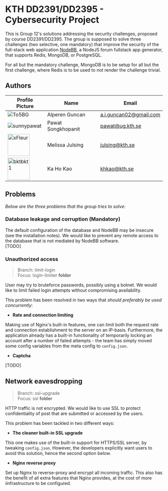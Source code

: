 # KTH DD2391/DD2395 - Cybersecurity Project

This is Group 12's solutions addressing the security challenges, proposed by course DD2391/DD2395. The group is supposed to solve three challenges (two selective, one mandatory) that improve the security of the full-stack web application [NodeBB](https://github.com/NodeBB/NodeBB), a NodeJS forum fullstack app generator, that supports Redis, MongoDB, or PostgreSQL.  

For all but the mandatory challenge, MongoDB is to be setup for all but the first challenge, where Redis is to be used to not render the challenge trivial.

## Authors

| Profile Picture | Name | Email |
|---|---|---|
| ![To5BG](https://github.com/to5bg.png?size=70) | Alperen Guncan | a.i.guncan02@gmail.com |
| ![sunnypawat](https://github.com/sunnypawat.png?size=70) | Pawat Songkhopanit | pawat@ug.kth.se |
| <img src="https://avatars.githubusercontent.com/u/34583592?v=4" alt="xFleur" width="70"/> | Melissa Julsing | julsing@kth.se |
| <img src="https://avatars.githubusercontent.com/u/112628985?v=4" alt="bktbkt1" width="70"/> | Ka Ho Kao | khkao@kth.se |

## Problems
*Below are the three problems that the group tries to solve:*
### Database leakage and corruption (Mandatory)
The default configuration of the database and NodeBB may be insecure (see the installation notes). We would like to prevent any remote access to the database that is not mediated by NodeBB software.  
[TODO]
### Unauthorized access
> Branch: limit-login  
> Focus: login-limiter **folder**

User may try to bruteforce passwords, possibly using a botnet. We would like to limit failed login attempts without compromising availability.  

This problem has been resolved in two ways that *should preferably be used concurrently*:

- **Rate and connection limiting**

Making use of Nginx's built-in features, one can limit both the request rate and connection establishment to the server on an IP-basis. Furthermore, the application already has a built-in functionality of temporarily locking an account after a number of failed attempts - the team has simply moved some config variables from the meta config to `config.json`.

- **Captcha**

[TODO]

## Network eavesdropping
> Branch: ssl-upgrade  
> Focus: ssl **folder**

HTTP traffic is not encrypted. We would like to use SSL to protect confidentiality of post that are submitted or accessed by the users.  

This problem has been tackled in two different ways:

- **The cleaner built-in SSL upgrade**

This one makes use of the built-in support for HTTPS/SSL server, by tweaking `config.json`. However, the developers explicitly want users to avoid this solution, hence the second option below.

- **Nginx reverse proxy**

Set up Nginx to reverse-proxy and encrypt all incoming traffic. This also has the benefit of all extra features that Nginx provides, at the cost of more iinfrastructure to be configured.


